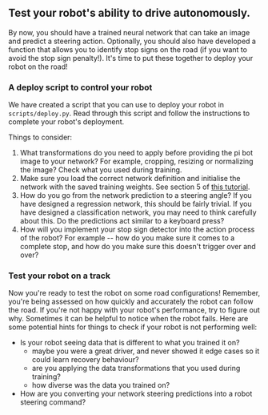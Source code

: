 ## Test your robot's ability to drive autonomously.

By now, you should have a trained neural network that can take an image and predict a steering action. Optionally, you should also have developed a function that allows you to identify stop signs on the road (if you want to avoid the stop sign penalty!). It's time to put these together to deploy your robot on the road!

### A deploy script to control your robot
We have created a script that you can use to deploy your robot in ```scripts/deploy.py```. Read through this script and follow the instructions to complete your robot's deployment. 

Things to consider:
1. What transformations do you need to apply before providing the pi bot image to your network? For example, cropping, resizing or normalizing the image? Check what you used during training.
2. Make sure you load the correct network definition and initialise the network with the saved training weights. See section 5 of [this tutorial](https://pytorch.org/tutorials/beginner/blitz/cifar10_tutorial.html).
3. How do you go from the network prediction to a steering angle? If you have designed a regression network, this should be fairly trivial. If you have designed a classification network, you may need to think carefully about this. Do the predictions act similar to a keyboard press?
4. How will you implement your stop sign detector into the action process of the robot? For example -- how do you make sure it comes to a complete stop, and how do you make sure this doesn't trigger over and over?

### Test your robot on a track
Now you're ready to test the robot on some road configurations! Remember, you're being assessed on how quickly and accurately the robot can follow the road. If you're not happy with your robot's performance, try to figure out why. Sometimes it can be helpful to notice when the robot fails. Here are some potential hints for things to check if your robot is not performing well:
* Is your robot seeing data that is different to what you trained it on?
  * maybe you were a great driver, and never showed it edge cases so it could learn recovery behaviour?
  * are you applying the data transformations that you used during training?
  * how diverse was the data you trained on?
* How are you converting your network steering predictions into a robot steering command?
